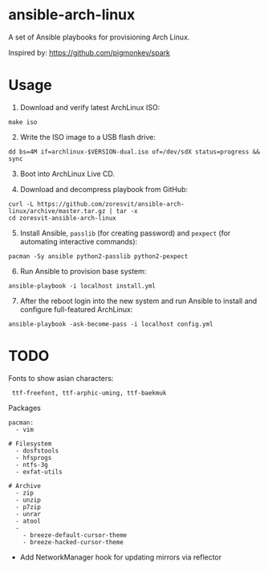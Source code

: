 ansible-arch-linux
==================

A set of Ansible playbooks for provisioning Arch Linux.

Inspired by: https://github.com/pigmonkey/spark

Usage
=====

1. Download and verify latest ArchLinux ISO:

  ```
  make iso
  ```

2. Write the ISO image to a USB flash drive:

  ```
  dd bs=4M if=archlinux-$VERSION-dual.iso of=/dev/sdX status=progress && sync
  ```

3. Boot into ArchLinux Live CD.

4. Download and decompress playbook from GitHub:

  ```
  curl -L https://github.com/zoresvit/ansible-arch-linux/archive/master.tar.gz | tar -x
  cd zoresvit-ansible-arch-linux
  ```

5. Install Ansible, `passlib` (for creating password) and `pexpect` (for 
   automating interactive commands):

  ```
  pacman -Sy ansible python2-passlib python2-pexpect
  ```

6. Run Ansible to provision base system:

  ```
  ansible-playbook -i localhost install.yml
  ```

7. After the reboot login into the new system and run Ansible to install and
  configure full-featured ArchLinux:

  ```
  ansible-playbook -ask-become-pass -i localhost config.yml
  ```


TODO
====

Fonts to show asian characters:
```
 ttf-freefont, ttf-arphic-uming, ttf-baekmuk
```

Packages
```
pacman:
  - vim

# Filesystem
  - dosfstools
  - hfsprogs
  - ntfs-3g
  - exfat-utils

# Archive
  - zip
  - unzip
  - p7zip
  - unrar
  - atool
  -
    - breeze-default-cursor-theme
    - breeze-hacked-cursor-theme

```

- Add NetworkManager hook for updating mirrors via reflector
